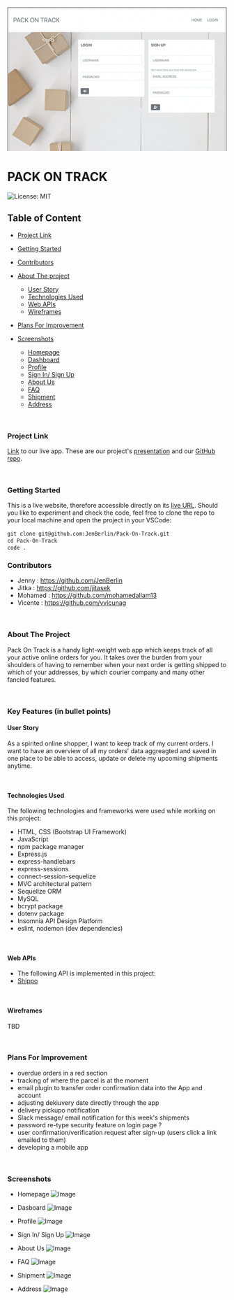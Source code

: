 <div style="text-align:center"><a href="........"><img src="./server/public/images/POT-inital-img.png"/></a></div>

<h1>PACK ON TRACK</h1>

![License: MIT](https://img.shields.io/badge/License-MIT-yellow.svg)

<h2>Table of Content</h2>

- [Project Link](#project-link)
- [Getting Started](#getting-started)
- [Contributors](#contributors)
- [About The project](#about-the-project)

  - [User Story](#user-story)
  - [Technologies Used](#technologies-used)
  - [Web APIs](#web-apis)
  - [Wireframes](#wireframes)

- [Plans For Improvement](#plans-for-improvement)
- [Screenshots](#screenshots)

  - [Homepage](#homepage)
  - [Dashboard](#dashboard)
  - [Profile](#profile)
  - [Sign In/ Sign Up](#sign-in-sign-up)
  - [About Us](#about-us)
  - [FAQ](#faq)
  - [Shipment](#shipment)
  - [Address](#address)

<br>

### Project Link

[Link](https://) to our live app.
These are our project's [presentation]() and our [GitHub repo]().

<br>

### Getting Started

This is a live website, therefore accessible directly on its [live URL]().
Should you like to experiment and check the code, feel free to clone the repo to your local machine and open the project in your VSCode:

```
git clone git@github.com:JenBerlin/Pack-On-Track.git
cd Pack-On-Track
code .
```

### Contributors

- Jenny : https://github.com/JenBerlin
- Jitka : https://github.com/jitasek
- Mohamed : https://github.com/mohamedallam13
- Vicente : https://github.com/vvicunag

<br>

### About The Project

Pack On Track is a handy light-weight web app which keeps track of all your active online orders for you. It takes over the burden from your shoulders of having to remember when your next order is getting shipped to which of your addresses, by which courier company and many other fancied features.

<br>

### Key Features (in bullet points)

#### User Story

As a spirited online shopper, I want to keep track of my current orders. I want to have an overview of all my orders' data aggreagted and saved in one place to be able to access, update or delete my upcoming shipments anytime.

<br>

#### Technologies Used

<p>The following technologies and frameworks were used while working on this project:</p>

- HTML, CSS (Bootstrap UI Framework)
- JavaScript
- npm package manager
- Express.js
- express-handlebars
- express-sessions
- connect-session-sequelize
- MVC architectural pattern
- Sequelize ORM
- MySQL
- bcrypt package
- dotenv package
- Insomnia API Design Platform
- eslint, nodemon (dev dependencies)

<br>

#### Web APIs

- The following API is implemented in this project:
- [Shippo](https://goshippo.com/docs/test-mode/)

<br>

#### Wireframes

TBD

<br>

### Plans For Improvement

- overdue orders in a red section
- tracking of where the parcel is at the moment
- email plugin to transfer order confirmation data into the App and account
- adjusting dekiuvery date directly through the app
- delivery pickupo notification
- Slack message/ email notification for this week's shipments
- password re-type security feature on login page ?
- user confirmation/verification request after sign-up (users click a link emailed to them)
- developing a mobile app

<br>

### Screenshots

- Homepage ![Image](./path)

- Dasboard ![Image](./path)

- Profile ![Image](./path)

- Sign In/ Sign Up ![Image](./path)

- About Us ![Image](./path)

- FAQ ![Image](./path)

- Shipment ![Image](./path)

- Address ![Image](./path)
